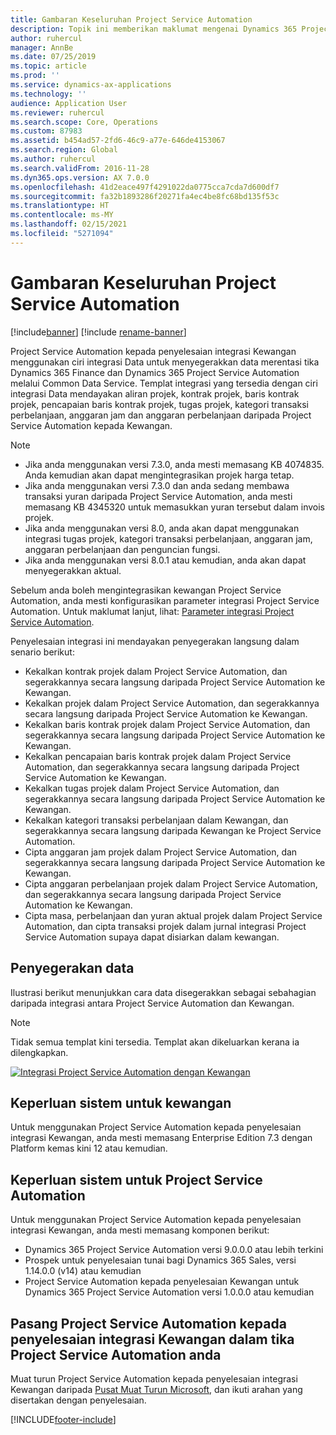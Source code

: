 ```yaml
---
title: Gambaran Keseluruhan Project Service Automation
description: Topik ini memberikan maklumat mengenai Dynamics 365 Project Service Automation kepada penyelesaian integrasi Dynamics 365 Finance.
author: ruhercul
manager: AnnBe
ms.date: 07/25/2019
ms.topic: article
ms.prod: ''
ms.service: dynamics-ax-applications
ms.technology: ''
audience: Application User
ms.reviewer: ruhercul
ms.search.scope: Core, Operations
ms.custom: 87983
ms.assetid: b454ad57-2fd6-46c9-a77e-646de4153067
ms.search.region: Global
ms.author: ruhercul
ms.search.validFrom: 2016-11-28
ms.dyn365.ops.version: AX 7.0.0
ms.openlocfilehash: 41d2eace497f4291022da0775cca7cda7d600df7
ms.sourcegitcommit: fa32b1893286f20271fa4ec4be8fc68bd135f53c
ms.translationtype: HT
ms.contentlocale: ms-MY
ms.lasthandoff: 02/15/2021
ms.locfileid: "5271094"
---
```

# <a name="project-service-automation-overview"></a>Gambaran Keseluruhan Project Service Automation

[!include[banner](../includes/banner.md)]
[!include [rename-banner](~/includes/cc-data-platform-banner.md)]

Project Service Automation kepada penyelesaian integrasi Kewangan menggunakan ciri integrasi Data untuk menyegerakkan data merentasi tika Dynamics 365 Finance dan Dynamics 365 Project Service Automation melalui Common Data Service. Templat integrasi yang tersedia dengan ciri integrasi Data mendayakan aliran projek, kontrak projek, baris kontrak projek, pencapaian baris kontrak projek, tugas projek, kategori transaksi perbelanjaan, anggaran jam dan anggaran perbelanjaan daripada Project Service Automation kepada Kewangan.

> [!NOTE]
> - Jika anda menggunakan versi 7.3.0, anda mesti memasang KB 4074835. Anda kemudian akan dapat mengintegrasikan projek harga tetap.
> - Jika anda menggunakan versi 7.3.0 dan anda sedang membawa transaksi yuran daripada Project Service Automation, anda mesti memasang KB 4345320 untuk memasukkan yuran tersebut dalam invois projek.
> - Jika anda menggunakan versi 8.0, anda akan dapat menggunakan integrasi tugas projek, kategori transaksi perbelanjaan, anggaran jam, anggaran perbelanjaan dan penguncian fungsi.
> - Jika anda menggunakan versi 8.0.1 atau kemudian, anda akan dapat menyegerakkan aktual.

Sebelum anda boleh mengintegrasikan kewangan Project Service Automation, anda mesti konfigurasikan parameter integrasi Project Service Automation. Untuk maklumat lanjut, lihat: [Parameter integrasi Project Service Automation](PSA-parameters.md).

Penyelesaian integrasi ini mendayakan penyegerakan langsung dalam senario berikut:

- Kekalkan kontrak projek dalam Project Service Automation, dan segerakkannya secara langsung daripada Project Service Automation ke Kewangan.
- Kekalkan projek dalam Project Service Automation, dan segerakkannya secara langsung daripada Project Service Automation ke Kewangan.
- Kekalkan baris kontrak projek dalam Project Service Automation, dan segerakkannya secara langsung daripada Project Service Automation ke Kewangan.
- Kekalkan pencapaian baris kontrak projek dalam Project Service Automation, dan segerakkannya secara langsung daripada Project Service Automation ke Kewangan.
- Kekalkan tugas projek dalam Project Service Automation, dan segerakkannya secara langsung daripada Project Service Automation ke Kewangan.
- Kekalkan kategori transaksi perbelanjaan dalam Kewangan, dan segerakkannya secara langsung daripada Kewangan ke Project Service Automation.
- Cipta anggaran jam projek dalam Project Service Automation, dan segerakkannya secara langsung daripada Project Service Automation ke Kewangan.
- Cipta anggaran perbelanjaan projek dalam Project Service Automation, dan segerakkannya secara langsung daripada Project Service Automation ke Kewangan.
- Cipta masa, perbelanjaan dan yuran aktual projek dalam Project Service Automation, dan cipta transaksi projek dalam jurnal integrasi Project Service Automation supaya dapat disiarkan dalam kewangan.

## <a name="data-synchronization"></a>Penyegerakan data

Ilustrasi berikut menunjukkan cara data disegerakkan sebagai sebahagian daripada integrasi antara Project Service Automation dan Kewangan.

> [!NOTE]
> Tidak semua templat kini tersedia. Templat akan dikeluarkan kerana ia dilengkapkan.

[![Integrasi Project Service Automation dengan Kewangan](./media/PSA-integration.png)](./media/PSA-integration.png)

## <a name="system-requirements-for-finance"></a>Keperluan sistem untuk kewangan

Untuk menggunakan Project Service Automation kepada penyelesaian integrasi Kewangan, anda mesti memasang Enterprise Edition 7.3 dengan Platform kemas kini 12 atau kemudian.

## <a name="system-requirements-for-project-service-automation"></a>Keperluan sistem untuk Project Service Automation

Untuk menggunakan Project Service Automation kepada penyelesaian integrasi Kewangan, anda mesti memasang komponen berikut:

- Dynamics 365 Project Service Automation versi 9.0.0.0 atau lebih terkini
- Prospek untuk penyelesaian tunai bagi Dynamics 365 Sales, versi 1.14.0.0 (v14) atau kemudian
- Project Service Automation kepada penyelesaian Kewangan untuk Dynamics 365 Project Service Automation versi 1.0.0.0 atau kemudian

## <a name="install-the-project-service-automation-to-finance-integration-solution-in-your-project-service-automation-instance"></a>Pasang Project Service Automation kepada penyelesaian integrasi Kewangan dalam tika Project Service Automation anda

Muat turun Project Service Automation kepada penyelesaian integrasi Kewangan daripada [Pusat Muat Turun Microsoft](https://www.microsoft.com/download/details.aspx?id=57016), dan ikuti arahan yang disertakan dengan penyelesaian.


[!INCLUDE[footer-include](../includes/footer-banner.md)]